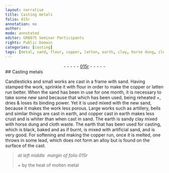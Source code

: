 ```yaml
---
layout: narrative
title: Casting metals
folio: 015r
annotation: no
author:
mode: annotated
editor: GR8975 Seminar Participants
rights: Public Domain
categories: [casting]
tags: [metal, sand, flour, copper, latten, earth, clay, horse dung, cloth, lead]
---
```


 <div class="folio" align="center">- - - - - <a href="http://gallica.bnf.fr/ark:/12148/btv1b10500001g/f35.image" target="_blank">015r</a> - - - - - </div>   <span class="activity"></span> 
## Casting <span class="material">metal</span>s

 
Candlesticks and small works are cast in a <span class="tool">frame</span> with <span class="material">sand</span>. Having stamped the work, sprinkle it with <span class="material">flour</span> in order to make the <span class="material">copper</span> or <span class="material">latten</span> run better. When the <span class="material">sand</span> has been in use for one month, it is necessary to take some new <span class="material">sand</span> because that which has been used, being reheated \+, dries & loses its binding power. Yet it is used mixed with the new <span class="material">sand</span>, because it makes the work less porous. Large works such as artillery, bells and similar things are cast in <span class="material">earth</span>, and <span class="material">copper</span> cast in <span class="material">earth</span> makes less crust and is <span class="color">white</span>r than when cast in <span class="material">sand</span>. The <span class="material">earth</span> is <span class="material_format">sandy <span class="material">clay</span></span> mixed with <span class="material"><span class="animal">horse</span> dung</span> and <span class="material_format"><span class="material">cloth</span> waste</span>. The <span class="material">earth</span> that has been used for casting, which is <span class="color">black</span>, baked and as if burnt, is mixed with <span class="material_format">artificial <span class="material">sand</span></span>, and is very good. For softening and making the <span class="material">copper</span> run, once it is melted, one throws in some <span class="material">lead</span>, which does not form an alloy but is found on the surface of the cast.
 
> *at left middle  margin of folio 015r*
> 
> \+ by <span class="tool">the heat of <span class="material_format">molten <span class="material">metal</span></span></span>
 